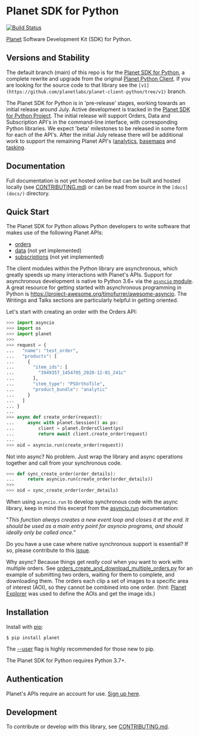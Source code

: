 # Planet SDK for Python

[![Build Status](https://travis-ci.org/planetlabs/planet-client-python.svg?branch=master)](https://travis-ci.org/planetlabs/planet-client-python)

[Planet](https://planet.com) Software Development Kit (SDK) for Python.

## Versions and Stability

The default branch (main) of this repo is for the [Planet SDK for 
Python](https://github.com/planetlabs/planet-client-python/projects/2),
a complete rewrite and upgrade from the original [Planet Python 
Client](https://developers.planet.com/docs/pythonclient/). If you 
are looking for the source code to that library see the 
`[v1](https://github.com/planetlabs/planet-client-python/tree/v1)` branch.

The Planet SDK for Python is in 'pre-release' stages, working towards an 
initial release around July. Active development is tracked in the [Planet SDK 
for Python Project](https://github.com/planetlabs/planet-client-python/projects/2). 
The initial release will support Orders, Data and Subscription API's in the 
command-line interface, with corresponding Python libraries. We expect 'beta' 
milestones to be released in some form for each of the API's. After the 
initial July release there will be additional work to support the remaining 
Planet API's ([analytics](https://developers.planet.com/docs/analytics/), 
[basemaps](https://developers.planet.com/docs/basemaps/) and 
[tasking](https://developers.planet.com/docs/tasking/).

## Documentation

Full documentation is not yet hosted online but can be built and hosted locally
(see [CONTRIBUTING.md](CONTRIBUTING.md)) or can be read from source in the
`[docs](docs/)` directory.

## Quick Start

The Planet SDK for Python allows Python developers to write software that makes
use of the following Planet APIs:

* [orders](https://developers.planet.com/docs/orders/)
* [data](https://developers.planet.com/docs/data/) (not yet implemented)
* [subscriptions](https://developers.planet.com/docs/subscriptions/) (not 
 yet implemented)

The client modules within the Python library are asynchronous, which greatly
speeds up many interactions with Planet's APIs. Support for asynchronous
development is native to Python 3.6+ via the
[`asyncio` module](https://docs.python.org/3/library/asyncio.html). A great
resource for getting started with asynchronous programming in Python is
https://project-awesome.org/timofurrer/awesome-asyncio. The Writings and Talks
sections are particularly helpful in getting oriented.

Let's start with creating an order with the Orders API:

```python
>>> import asyncio
>>> import os
>>> import planet
>>>
>>> request = {
...   "name": "test_order",
...   "products": [
...     {
...       "item_ids": [
...         "3949357_1454705_2020-12-01_241c"
...       ],
...       "item_type": "PSOrthoTile",
...       "product_bundle": "analytic"
...     }
...   ]
... }
...
>>> async def create_order(request):
...     async with planet.Session() as ps:
...         client = planet.OrdersClient(ps)
...         return await client.create_order(request)
...
>>> oid = asyncio.run(create_order(request))

```

Not into async? No problem. Just wrap the library and async operations together
and call from your synchronous code.

```python
>>> def sync_create_order(order_details):
...     return asyncio.run(create_order(order_details))
>>>
>>> oid = sync_create_order(order_details)

```

When using `asyncio.run` to develop synchronous code with the async library,
keep in mind this excerpt from the
[asyncio.run](https://docs.python.org/3/library/asyncio-task.html#asyncio.run)
documentation:

"*This function always creates a new event loop and closes it at the end. It
should be used as a main entry point for asyncio programs, and should ideally
only be called once.*"

Do you have a use case where native synchronous support is essential? If so,
please contribute to this
[issue](https://github.com/planetlabs/planet-client-python/issues/251).

Why async? Because things get *really cool* when you want to work with multiple
orders. See [orders_create_and_download_multiple_orders.py](examples/orders_create_and_download_multiple_orders.py) for
an example of submitting two orders, waiting for them to complete, and
downloading them. The orders each clip a set of images to a specific area of
interest (AOI), so they cannot be combined into one order.
(hint: [Planet Explorer](https://www.planet.com/explorer/) was used to define
the AOIs and get the image ids.)

## Installation

Install with [pip](https://pip.pypa.io):

```console
$ pip install planet
```

The [--user](https://pip.pypa.io/en/stable/user_guide/#user-installs)
flag is highly recommended for those new to pip.

The Planet SDK for Python requires Python 3.7+.

## Authentication

Planet's APIs require an account for use.
[Sign up here](https://www.planet.com/explorer/?signup).

## Development

To contribute or develop with this library, see
[CONTRIBUTING.md](CONTRIBUTING.md).
